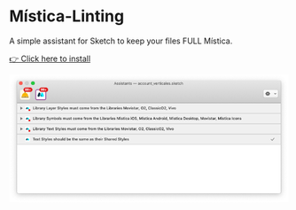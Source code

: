 # Mística-Linting
A simple assistant for Sketch to keep your files FULL Mística.

<a href="sketch://add-assistant?url=https://github.com/yceballost/mistica-linting/raw/main/Releases/mistica-linting-1.0.0.tgz">👉 Click here to install</a>

![image](img/mistica-linting-image.png)